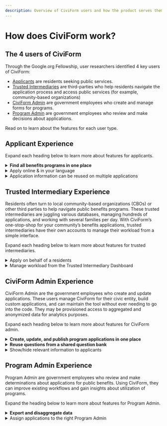 ```yaml
---
description: Overview of CiviForm users and how the product serves them.
---
```


# How does CiviForm work?

## The 4 users of CiviForm

Through the Google.org Fellowship, user researchers identified 4 key users of CiviForm:

* [Applicants](how-does-civiform-work.md#applicant-experience) are residents seeking public services.
* [Trusted Intermediaries](how-does-civiform-work.md#trusted-intermediary-experience) are third-parties who help residents navigate the application process and access public services (for example, community-based organizations)
* [CiviForm Admin](how-does-civiform-work.md#civiform-admin-experience) are government employees who create and manage forms for programs.
* [Program Admin](how-does-civiform-work.md#undefined) are government employees who review and make decisions about applications.

Read on to learn about the features for each user type. 

## Applicant Experience

Expand each heading below to learn more about features for applicants.

<details>

<summary><strong>Find all benefits programs in one place</strong></summary>

Rather than clicking through disparate pages to find public benefits programs, residents can explore all programs for which they may be eligible in one, centralized location.&#x20;

![](<../.gitbook/assets/landing_page_20251007.png>)

_Click to enlarge image._

</details>

<details>

<summary>Apply online &#x26; in your language</summary>

Applying for public assistance often requires residents to go in-person to an office, download and reupload PDF files, or call an agency. CiviForm brings applications online. Applications are written in plain language and available in several languages. The status bar at the top also helps applicants track their progress, with the option to save their progress and finish the application later.\
![](<../.gitbook/assets/program_edit_20251007.png>)

_Click to enlarge image._

</details>

<details>

<summary>Application information can be reused on multiple applications</summary>

Applications for public benefits programs often require applicants to re-enter the same basic information multiple times, such as address, income, or social security number.&#x20;

With CiviForm’s centralized database, once an applicant enters their information once, they do not need to re-enter it ever again. When applying for a new program, previously entered information will be automatically filled in, and the applicant will only have to fill in information not yet provided. Previously uploaded documents will also be available for reuse. If an applicant does want to change a data point, they can do so by editing it directly on the form. They can also easily view all information already provided in the application via the Review page.

![](<../.gitbook/assets/program_review_20251007.png>)

_Click to enlarge image._

</details>

## Trusted Intermediary Experience

Residents often turn to local community-based organizations (CBOs) or other third parties to help navigate public benefits programs. These trusted intermediaries are juggling various databases, managing hundreds of applications, and working with several families per day. With CiviForm’s one-stop-shop for your community’s benefits applications, trusted intermediaries have their own accounts to manage their workload from a simple interface.

Expand each heading below to learn more about features for trusted intermediaries.

<details>

<summary>Apply on behalf of a residents</summary>

From their own accounts, trusted intermediaries can create, update, and manage applications on behalf of their clients. Applicant personally identifiable information (PII) created this way is stored on secure cloud servers. Trusted intermediaries can only view the data their staff have entered.

The accounts of trusted intermediaries are added and managed by government employees.

![](<../.gitbook/assets/trusted_intermediary_20251007.png>)

_Click to enlarge image._

</details>

<details>

<summary>Manage workload from the Trusted Intermediary Dashboard</summary>

From filtering applicants by programs to tracking application status, trusted intermediaries can visualize and manage their dynamic workload from their own dashboard. Applicant information is viewable by authorized users only.

</details>

## CiviForm Admin Experience

CiviForm Admin are the government employees who create and update applications. These users manage CiviForm for their civic entity, build custom applications, and can maintain the tool without ever needing to go into the code. They may be provisioned access to aggregated and anonymized data for analytics purposes.

&#x20;Expand each heading below to learn more about features for CiviForm admin.

<details>

<summary><strong>Create, update, and publish program applications in one place</strong></summary>

CiviForm Admins can use the platform’s unified application builder to create and publish applications for public benefits programs. For each program created, these users can create and define the requirements for an application.&#x20;

CiviForm Admin can also use ‘question types’ to validate that information is entered correctly. For example, if a CiviForm Admin wants addresses to be inputted in a consistent format, they can select the ‘address question type’ that CiviForm will validate for accuracy. The meaning of that address field however will be determined by the CiviForm Admin (e.g. is it the applicant’s address? an employer address? a spouse?).

When an application needs to be updated, a new version will be created with all past versions stored in the tool for future reference.

![](<../.gitbook/assets/program_dashboard_20251007.png>)

_Click to enlarge image._

</details>

<details>

<summary><strong>Reuse questions from a shared question bank</strong></summary>

When a CiviForm Admin creates a new question for an application, it is saved in a shared question bank. This shared repository removes the need to recreate questions for applications such as date of birth or social security number.

![](<../.gitbook/assets/question_dashboard_20251007.png>)

_Click to enlarge image._

</details>

<details>

<summary>Show/hide relevant information to applicants</summary>

Many times, a form will need to ask or show people different information based on their answers. For example, an applicant with dependents below the age of 12 should see questions related to school benefits. Alternatively, an applicant below the age of 65 should not be shown benefits for seniors. CiviForm supports these scenarios through visibility conditions.&#x20;

When a CiviForm Admin creates conditions to show or hide information based on previous answers, applicants will see questions that are most relevant to their situation. For example, CiviForm can determine if additional information is needed or if the applicant can skip part of the application.&#x20;

In the future, there will be functionality that will show related benefits programs for which an applicant may be eligible.

![](<../.gitbook/assets/edit_visibility_conditions_20251007.png>)

_Click to enlarge image._

</details>

## Program Admin Experience

Program Admin are government employees who review and make determinations about applications for public benefits. Using CiviForm, they can improve existing workflows and gain insights about utilization of programs.

Expand the heading below to learn more about features for Program Admin.

<details>

<summary><strong>Export and disaggregate data</strong></summary>

With CiviForm, Program Admins can review applications directly in the tool. They can also export data into a CSV file if preferred. CiviForm features allow for disaggregation of data to identify trends within applications and resident needs. In the future, there will be functionality for Program Admins to filter, make non-applicant facing notes, and integrate CiviForm into existing systems using an API.

![](<../.gitbook/assets/review_applications_20251007.png>)

_Click to enlarge image._

</details>

<details>

<summary>Assign applications to the right Program Admin</summary>

The only people who can review submitted applications for a given program, including any personally identifiable information (PII), are the Program Admins assigned to manage the program.&#x20;

</details>

